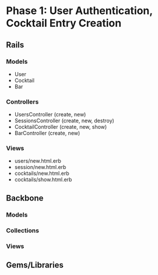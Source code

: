 # Phase 1: User Authentication, Cocktail Entry Creation

## Rails
### Models
* User
* Cocktail
* Bar

### Controllers
* UsersController (create, new)
* SessionsController (create, new, destroy)
* CocktailController (create, new, show)
* BarController (create, new)

### Views
* users/new.html.erb
* session/new.html.erb
* cocktails/new.html.erb
* cocktails/show.html.erb

## Backbone
### Models

### Collections

### Views

## Gems/Libraries
